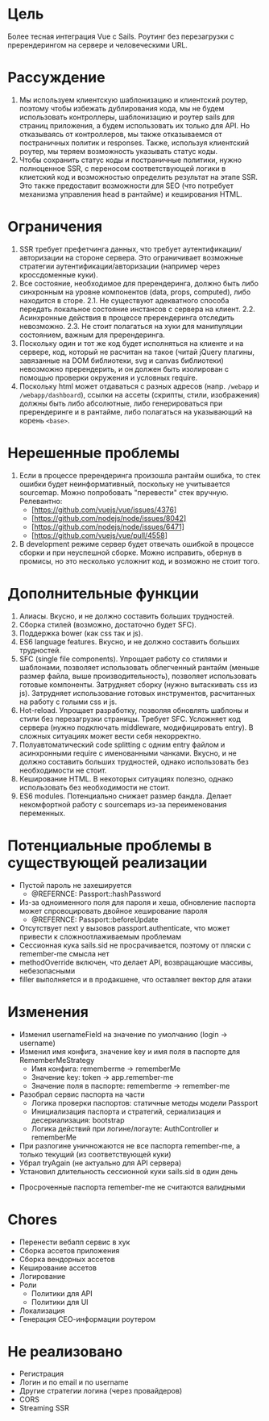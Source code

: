 # Цель

Более тесная интеграция Vue с Sails. Роутинг без перезагрузки с пререндерингом
на сервере и человеческими URL.

# Рассуждение

1. Мы используем клиентскую шаблонизацию и клиентский роутер,
   поэтому чтобы избежать дублирования кода, мы не будем использовать
   контроллеры, шаблонизацию и роутер sails для страниц приложения,
   а будем использовать их только для API. Но отказываясь от контроллеров,
   мы также отказываемся от постраничных политик и responses. Также,
   используя клиентский роутер, мы теряем возможность указывать статус коды.
2. Чтобы сохранить статус коды и постраничные политики, нужно полноценное SSR,
   с переносом соответствующей логики в клиетский код и возможностью определить
   результат на этапе SSR. Это также предоставит возможности для SEO
   (что потребует механизма управления head в рантайме) и кеширования HTML.

# Ограничения

1. SSR требует префетчинга данных, что требует аутентификации/авторизации
   на стороне сервера. Это ограничивает возможные стратегии
   аутентификации/авторизации (например через кроссдоменные куки).
2. Все состояние, необходимое для пререндеринга, должно быть либо синхронным
   на уровне компонентов (data, props, computed), либо находится в сторе.
   2.1. Не существуют адекватного способа передать локальное состояние
        инстансов с сервера на клиент.
   2.2. Асинхронные действия в процессе пререндеринга отследить невозможно.
   2.3. Не стоит полагаться на хуки для манипуляции состоянием, важным
       для пререндеринга.
3. Поскольку один и тот же код будет исполняться на клиенте и на сервере,
   код, который не расчитан на такое (читай jQuery плагины, завязанные на DOM
   библиотеки, svg и canvas библиотеки) невозможно пререндерить,
   и он должен быть изолирован с помощью проверки окружения и условных require.
4. Поскольку html может отдаваться с разных адресов (напр. `/webapp` и
   `/webapp/dashboard`), ссылки на ассеты (скрипты, стили, изображения) должны
   быть либо абсолютные, либо генерироваться при пререндеринге и в рантайме,
   либо полагаться на указывающий на корень `<base>`.

# Нерешенные проблемы

1. Если в процессе пререндеринга произошла рантайм ошибка, то стек ошибки
   будет неинформативный, поскольку не учитывается sourcemap. Можно попробовать
   "перевести" стек вручную. Релевантно:
   - [https://github.com/vuejs/vue/issues/4376]
   - [https://github.com/nodejs/node/issues/8042]
   - [https://github.com/nodejs/node/issues/6471]
   - [https://github.com/vuejs/vue/pull/4558]
2. В development режиме сервер будет отвечать ошибкой в процессе сборки и
   при неуспешной сборке. Можно исправить, обернув в промисы, но это несколько
   усложнит код, и возможно не стоит того.

# Дополнительные функции

1. Алиасы. Вкусно, и не должно составить больших трудностей.
2. Сборка стилей (возможно, достаточно будет SFC).
3. Поддержка bower (как css так и js).
4. ES6 language features. Вкусно, и не должно составить больших трудностей.
5. SFC (single file components). Упрощает работу со стилями и шаблонами,
   позволяет использовать облегченный рантайм (меньше размер файла,
   выше производительность), позволяет использовать готовые компоненты.
   Затрудняет сборку (нужно вытаскивать css из js). Затрудняет использование
   готовых инструментов, расчитанных на работу с голыми css и js.
6. Hot-reload. Упрощает разработку, позволяя обновлять шаблоны и стили
   без перезагрузки страницы. Требует SFC. Усложняет код сервера (нужно
   подключать middleware, модифицировать entry). В сложных ситуациях может
   вести себя некорректно.
7. Полуавтоматический code splitting с одним entry файлом и асинхронными
   require с именованными чанками. Вкусно, и не должно составить больших
   трудностей, однако использовать без необходимости не стоит.
8. Кеширование HTML. В некоторых ситуациях полезно, однако использовать
   без необходимости не стоит.
9. ES6 modules. Потенциально снижает размер бандла. Делает некомфортной работу
   с sourcemaps из-за переименования переменных.

# Потенциальные проблемы в существующей реализации

- Пустой пароль не захешируется
  - @REFERNCE: Passport::hashPassword
- Из-за одноименного поля для пароля и хеша, обновление паспорта может спровоцировать двойное хеширование пароля
  - @REFERNCE: Passport::beforeUpdate
- Отсутствует next у вызовов passport.authenticate, что может привести к сложноотлаживаемым проблемам
- Сессионная кука sails.sid не просрачивается, поэтому от пляски с remember-me смысла нет
- methodOverride включен, что делает API, возвращающие массивы, небезопасными
- filler выполняется и в продакшене, что оставляет вектор для атаки

# Изменения

+ Изменил usernameField на значение по умолчанию (login -> username)
+ Изменил имя конфига, значение key и имя поля в паспорте для RememberMeStrategy
  + Имя конфига: rememberme -> rememberMe
  + Значение key: token -> app.remember-me
  + Значение поля в паспорте: rememberme -> remember-me
+ Разобрал сервис паспорта на части
  + Логика проверки паспортов: статичные методы модели Passport
  + Инициализация паспорта и стратегий, сериализация и десериализация: bootstrap
  + Логика действий при логине/логауте: AuthController и rememberMe
+ При разлогине уничножаются не все паспорта remember-me, а только текущий (из соответствующей куки)
+ Убрал tryAgain (не актуально для API сервера)
+ Установил длительность сессионной куки sails.sid в один день
- Просроченные паспорта remember-me не считаются валидными

# Chores

- Перенести вебапп сервис в хук
- Сборка ассетов приложения
- Сборка вендорных ассетов
- Кеширование ассетов
- Логирование
- Роли
  - Политики для API
  - Политики для UI
- Локализация
- Генерация СЕО-информации роутером

# Не реализовано

- Регистрация
- Логин и по email и по username
- Другие стратегии логина (через провайдеров)
- CORS
- Streaming SSR
